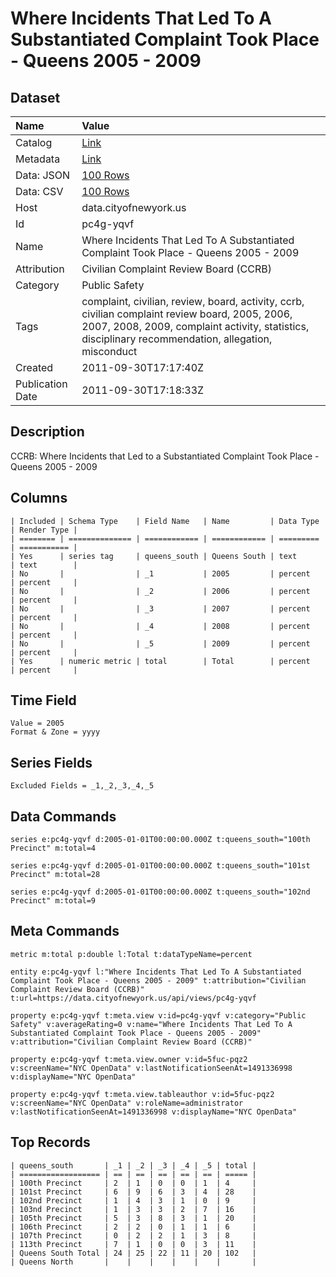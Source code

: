 # Where Incidents That Led To A Substantiated Complaint Took Place - Queens 2005 - 2009

## Dataset

| Name | Value |
| :--- | :---- |
| Catalog | [Link](https://catalog.data.gov/dataset/where-incidents-that-led-to-a-substantiated-complaint-took-place-queens-2005-2009-81fa6) |
| Metadata | [Link](https://data.cityofnewyork.us/api/views/pc4g-yqvf) |
| Data: JSON | [100 Rows](https://data.cityofnewyork.us/api/views/pc4g-yqvf/rows.json?max_rows=100) |
| Data: CSV | [100 Rows](https://data.cityofnewyork.us/api/views/pc4g-yqvf/rows.csv?max_rows=100) |
| Host | data.cityofnewyork.us |
| Id | pc4g-yqvf |
| Name | Where Incidents That Led To A Substantiated Complaint Took Place - Queens 2005 - 2009 |
| Attribution | Civilian Complaint Review Board (CCRB) |
| Category | Public Safety |
| Tags | complaint, civilian, review, board, activity, ccrb, civilian complaint review board, 2005, 2006, 2007, 2008, 2009, complaint activity, statistics, disciplinary recommendation, allegation, misconduct |
| Created | 2011-09-30T17:17:40Z |
| Publication Date | 2011-09-30T17:18:33Z |

## Description

CCRB: Where Incidents that Led to a Substantiated Complaint Took Place - Queens 2005 - 2009

## Columns

```ls
| Included | Schema Type    | Field Name   | Name         | Data Type | Render Type |
| ======== | ============== | ============ | ============ | ========= | =========== |
| Yes      | series tag     | queens_south | Queens South | text      | text        |
| No       |                | _1           | 2005         | percent   | percent     |
| No       |                | _2           | 2006         | percent   | percent     |
| No       |                | _3           | 2007         | percent   | percent     |
| No       |                | _4           | 2008         | percent   | percent     |
| No       |                | _5           | 2009         | percent   | percent     |
| Yes      | numeric metric | total        | Total        | percent   | percent     |
```

## Time Field

```ls
Value = 2005
Format & Zone = yyyy
```

## Series Fields

```ls
Excluded Fields = _1,_2,_3,_4,_5
```

## Data Commands

```ls
series e:pc4g-yqvf d:2005-01-01T00:00:00.000Z t:queens_south="100th Precinct" m:total=4

series e:pc4g-yqvf d:2005-01-01T00:00:00.000Z t:queens_south="101st Precinct" m:total=28

series e:pc4g-yqvf d:2005-01-01T00:00:00.000Z t:queens_south="102nd Precinct" m:total=9
```

## Meta Commands

```ls
metric m:total p:double l:Total t:dataTypeName=percent

entity e:pc4g-yqvf l:"Where Incidents That Led To A Substantiated Complaint Took Place - Queens 2005 - 2009" t:attribution="Civilian Complaint Review Board (CCRB)" t:url=https://data.cityofnewyork.us/api/views/pc4g-yqvf

property e:pc4g-yqvf t:meta.view v:id=pc4g-yqvf v:category="Public Safety" v:averageRating=0 v:name="Where Incidents That Led To A Substantiated Complaint Took Place - Queens 2005 - 2009" v:attribution="Civilian Complaint Review Board (CCRB)"

property e:pc4g-yqvf t:meta.view.owner v:id=5fuc-pqz2 v:screenName="NYC OpenData" v:lastNotificationSeenAt=1491336998 v:displayName="NYC OpenData"

property e:pc4g-yqvf t:meta.view.tableauthor v:id=5fuc-pqz2 v:screenName="NYC OpenData" v:roleName=administrator v:lastNotificationSeenAt=1491336998 v:displayName="NYC OpenData"
```

## Top Records

```ls
| queens_south       | _1 | _2 | _3 | _4 | _5 | total | 
| ================== | == | == | == | == | == | ===== | 
| 100th Precinct     | 2  | 1  | 0  | 0  | 1  | 4     | 
| 101st Precinct     | 6  | 9  | 6  | 3  | 4  | 28    | 
| 102nd Precinct     | 1  | 4  | 3  | 1  | 0  | 9     | 
| 103nd Precinct     | 1  | 3  | 3  | 2  | 7  | 16    | 
| 105th Precinct     | 5  | 3  | 8  | 3  | 1  | 20    | 
| 106th Precinct     | 2  | 2  | 0  | 1  | 1  | 6     | 
| 107th Precinct     | 0  | 2  | 2  | 1  | 3  | 8     | 
| 113th Precinct     | 7  | 1  | 0  | 0  | 3  | 11    | 
| Queens South Total | 24 | 25 | 22 | 11 | 20 | 102   | 
| Queens North       |    |    |    |    |    |       | 
```